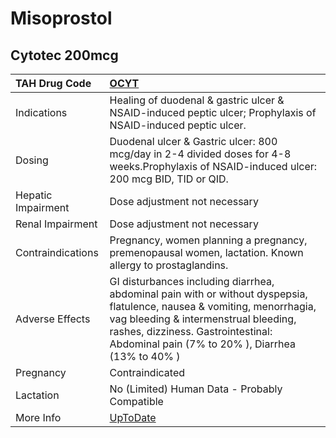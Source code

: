 # Misoprostol

## Cytotec 200mcg

| TAH Drug Code      | [OCYT](https://www.tahsda.org.tw/drugs/hissearch.php?drug_code=OCYT)                                                                                                                                                                                       |
|:-------------------|:-----------------------------------------------------------------------------------------------------------------------------------------------------------------------------------------------------------------------------------------------------------|
| Indications        | Healing of duodenal & gastric ulcer & NSAID-induced peptic ulcer; Prophylaxis of NSAID-induced peptic ulcer.                                                                                                                                               |
| Dosing             | Duodenal ulcer & Gastric ulcer: 800 mcg/day in 2-4 divided doses for 4-8 weeks.Prophylaxis of NSAID-induced ulcer: 200 mcg BID, TID or QID.                                                                                                                |
| Hepatic Impairment | Dose adjustment not necessary                                                                                                                                                                                                                              |
| Renal Impairment   | Dose adjustment not necessary                                                                                                                                                                                                                              |
| Contraindications  | Pregnancy, women planning a pregnancy, premenopausal women, lactation. Known allergy to prostaglandins.                                                                                                                                                    |
| Adverse Effects    | GI disturbances including diarrhea, abdominal pain with or without dyspepsia, flatulence, nausea & vomiting, menorrhagia, vag bleeding & intermenstrual bleeding, rashes, dizziness. Gastrointestinal: Abdominal pain (7% to 20% ), Diarrhea (13% to 40% ) |
| Pregnancy          | Contraindicated                                                                                                                                                                                                                                            |
| Lactation          | No (Limited) Human Data - Probably Compatible                                                                                                                                                                                                              |
| More Info          | [UpToDate](https://www.uptodate.com/contents/misoprostol-drug-information)                                                                                                                                                                                 |

